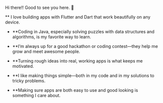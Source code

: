    Hi there!! Good to see you here. 👋

** I love building apps with Flutter and Dart that work beautifully on any device.

- **Coding in Java, especially solving puzzles with data structures and algorithms, is my favorite way to learn.

- **I’m always up for a good hackathon or coding contest—they help me grow and meet awesome people.

- **Turning rough ideas into real, working apps is what keeps me motivated.

- **I like making things simple—both in my code and in my solutions to tricky problems.

- **Making sure apps are both easy to use and good looking is something I care about.
